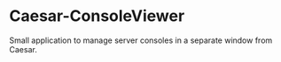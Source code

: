 # Caesar-ConsoleViewer
Small application to manage server consoles in a separate window from Caesar.

